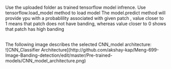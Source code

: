 Use the uploaded folder as trained tensorflow model infrence.
Use tensorflow.load_model method to load model
The model.predict method will provide ypu with a probablility associated with given patch , value closer to 1 means that patch does not have banding, whereas value closer to 0 shows that patch has high banding

<br>
The following image describes the selected CNN_model architecture:

<br>
![CNN_Classifier Architecture](http://github.com/akshay-kap/Meng-699-Image-Banding-detection/edit/master/Pre-trained-models/CNN_model_architecture.png)
